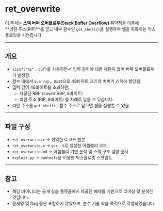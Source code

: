 # ret_overwrite

이 문서는 **스택 버퍼 오버플로우(Stack Buffer Overflow)** 취약점을 이용해  
**리턴 주소(RIP)**를 덮고 내부 함수인 `get_shell()`을 실행하여 쉘을 획득하는 익스플로잇을 시연합니다.

---

## 개요

- `scanf("%s", buf)`를 사용하면서 입력 길이에 대한 제한이 없어 버퍼 오버플로우가 발생함.
- 함수 내에서 `sub rsp, 0x30`으로 48바이트 크기의 버퍼가 스택에 할당됨.
- 입력 값이 48바이트를 초과하면:
  - 저장된 RBP (saved RBP, 8바이트)
  - 리턴 주소 (RIP, 8바이트)
  를 차례로 덮을 수 있습니다.
- 리턴 주소를 `get_shell()` 함수 주소로 덮으면 쉘을 실행할 수 있음.

---

## 파일 구성

- `ret_overwrite.c` → 취약한 C 코드 원본
- `ret_overwrite.s` → `gcc -S`로 생성한 어셈블리 코드
- `ret_overwrite.md` → 어셈블리 기반 분석 및 스택 구조 설명 문서
- `exploit.py` → `pwntools`를 이용한 익스플로잇 스크립트

---

## 참고

- 해당 바이너리는 공개 실습 플랫폼에서 제공된 예제를 기반으로 리버싱 및 분석한 것입니다.
- 문제명 및 flag 등은 포함하지 않았으며, 순수 기술 학습 목적으로 작성되었습니다.

